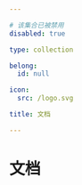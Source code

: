 ```yaml
---

# 该集合已被禁用
disabled: true

type: collection

belong:
  id: null

icon:
  src: /logo.svg

title: 文档

---
```


# 文档

<ShowBreadcrumb />

<ShowResources />
